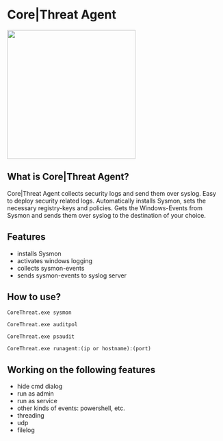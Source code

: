 # Core|Threat Agent
<img src="https://corethreat.net/assets/img/logo.png" height="300px"> 

## What is Core|Threat Agent?
Core|Threat Agent collects security logs and send them over syslog.
Easy to deploy security related logs.
Automatically installs Sysmon, sets the necessary registry-keys and policies.
Gets the Windows-Events from Sysmon and sends them over syslog to the destination of your choice.

## Features
+ installs Sysmon
+ activates windows logging
+ collects sysmon-events
+ sends sysmon-events to syslog server

## How to use?
<code>CoreThreat.exe sysmon</code>

<code>CoreThreat.exe auditpol</code>

<code>CoreThreat.exe psaudit</code>

<code>CoreThreat.exe runagent:(ip or hostname):(port)</code>

  
## Working on the following features
- hide cmd dialog
- run as admin
- run as service
- other kinds of events: powershell, etc.
- threading
- udp
- filelog
